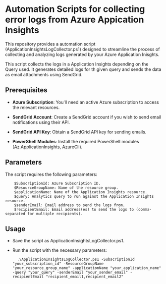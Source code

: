 # Automation Scripts for collecting error logs from Azure Appication Insights

This repository provides a automation script (ApplicationInsightsLogCollector.ps1) designed to streamline the process of collecting and analyzing logs generated by your Azure Application Inisghts.

This script collects the logs in a Application Insights depending on the Query used. It generates detailed logs for th given query and sends the data as email attachments using SendGrid.

## Prerequisites

* **Azure Subscription**: You'll need an active Azure subscription to access the relevant resources.

* **SendGrid Account**: Create a SendGrid account if you wish to send email notifications using their API.

* **SendGrid API Key**: Obtain a SendGrid API key for sending emails.

* **PowerShell Modules**: Install the required PowerShell modules (Az.ApplicationInsights, AzureCli).

## Parameters

The script requires the following parameters:

        $SubscriptionId: Azure Subscription ID.
        $ResourceGroupName: Name of the resource group.
        $applicationName: Name of the Application Insights resource.
        $query: Analytics query to run against the Application Insights resource.
        $senderEmail: Email address to send the logs from.
        $recipientEmail: Email address(es) to send the logs to (comma-separated for multiple recipients).

## Usage
* Save the script as ApplicationInsightsLogCollector.ps1.
* Run the script with the necessary parameters:
 
        .\ApplicationInsightsLogCollector.ps1 -SubscriptionId "your_subscription_id" -ResourceGroupName "your_resource_group_name" -applicationName "your_application_name" -query "your_query" -senderEmail "your_sender_email" -recipientEmail "recipient_email1,recipient_email2"
